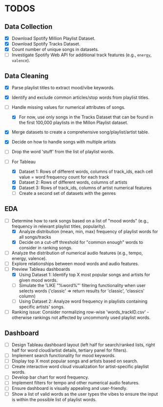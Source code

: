 # TODOS

## Data Collection

 - [x] Download Spotify Million Playlist Dataset.
 - [x] Download Spotify Tracks Dataset.
 - [x] Count number of unique songs in datasets.
 - [ ] Investigate Spotify Web API for additional track features (e.g., `energy`, `valence`).

## Data Cleaning

 - [x] Parse playlist titles to extract mood/vibe keywords.
 - [x] Identify and exclude common articles/stop words from playlist titles.
 - [ ] Handle missing values for numerical attributes of songs.
    - [x] For now, use only songs in the Tracks Dataset that can be found in the first 100,000 playlists in the Millon Playlist dataset.
 - [x] Merge datasets to create a comprehensive song/playlist/artist table.
 - [x] Decide on how to handle songs with multiple artists
 - [ ] Drop the word 'stuff' from the list of playlist words.

 - [ ] For Tableau
    - [x] Dataset 1: Rows of different words, columns of track_ids, each cell value = word frequency count for each track 
    - [x] Dataset 2: Rows of different words, columns of artists
    - [x] Dataset 3: Rows of track_ids, columns of artist numerical features
    - [ ] Create a second set of datasets with the genres

## EDA


 - [ ] Determine how to rank songs based on a list of "mood words" (e.g., frequency in relevant playlist titles, popularity).
    - [x] Analyze distribution (mean, min, max) frequency of playlist words for all songs/tracks
    - [x] Decide on a cut-off threshold for "common enough" words to consider in ranking songs.
 - [ ] Analyze the distribution of numerical audio features (e.g., tempo, energy, valence).
 - [ ] Explore relationships between mood words and audio features.
 - [ ] Preview Tableau dashboards
    - [x] Using Dataset 1: Identify top X most popular songs and artists for given mood words.
    - [ ] Simulate the 'LIKE "%word%"' filtering functionality when user selects words ('classic' => return results for 'classic', 'classics' column)
    - [ ] Using Dataset 2: Analyze word frequency in playlists containing specific artists' songs.
 - [ ] Ranking issue: Consider normalizing row-wise 'words_trackID.csv' - otherwise rankings not affected by uncommonly used playlist words.

## Dashboard

 - [ ] Design Tableau dashboard layout (left half for search/ranked lists, right half for word cloud/artist details, tertiary panel for filters).
 - [ ] Implement search functionality for mood keywords.
 - [ ] Display top X most popular songs and artists based on search.
 - [ ] Create interactive word cloud visualization for artist-specific playlist words.
 - [ ] Develop bar chart for word frequency.
 - [ ] Implement filters for tempo and other numerical audio features.
 - [ ] Ensure dashboard is visually appealing and user-friendly.
 - [ ] Show a list of valid words as the user types the vibes to ensure the input is within the possible list of playlist words.
